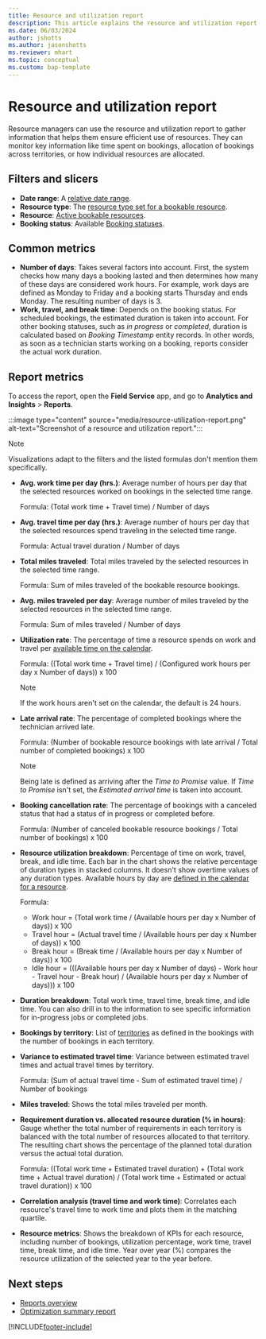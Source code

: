 ```yaml
---
title: Resource and utilization report
description: This article explains the resource and utilization report in Field Service and the charts and visual used in that report.
ms.date: 06/03/2024
author: jshotts
ms.author: jasonshotts
ms.reviewer: mhart
ms.topic: conceptual
ms.custom: bap-template
---
```


# Resource and utilization report

Resource managers can use the resource and utilization report to gather information that helps them ensure efficient use of resources. They can monitor key information like time spent on bookings, allocation of bookings across territories, or how individual resources are allocated.

## Filters and slicers

- **Date range**: A [relative date range](/power-bi/visuals/desktop-slicer-filter-date-range).
- **Resource type**: The [resource type set for a bookable resource](set-up-bookable-resources.md).
- **Resource**: [Active bookable resources](set-up-bookable-resources.md).
- **Booking status**: Available [Booking statuses](set-up-booking-statuses.md).

## Common metrics

- **Number of days**: Takes several factors into account. First, the system checks how many days a booking lasted and then determines how many of these days are considered work hours. For example, work days are defined as Monday to Friday and a booking starts Thursday and ends Monday. The resulting number of days is 3.
- **Work, travel, and break time**: Depends on the booking status. For scheduled bookings, the estimated duration is taken into account. For other booking statuses, such as *in progress* or *completed*, duration is calculated based on *Booking Timestamp* entity records. In other words, as soon as a technician starts working on a booking, reports consider the actual work duration.

## Report metrics

To access the report, open the **Field Service** app, and go to **Analytics and Insights** > **Reports**.

:::image type="content" source="media/resource-utilization-report.png" alt-text="Screenshot of a resource and utilization report.":::

> [!NOTE]
> Visualizations adapt to the filters and the listed formulas don't mention them specifically.

- **Avg. work time per day (hrs.)**: Average number of hours per day that the selected resources worked on bookings in the selected time range.

  Formula: (Total work time + Travel time) / Number of days

- **Avg. travel time per day (hrs.)**: Average number of hours per day that the selected resources spend traveling in the selected time range.

  Formula: Actual travel duration / Number of days

- **Total miles traveled**: Total miles traveled by the selected resources in the selected time range.

  Formula: Sum of miles traveled of the bookable resource bookings.

- **Avg. miles traveled per day**: Average number of miles traveled by the selected resources in the selected time range.

  Formula: Sum of miles traveled / Number of days

- **Utilization rate**: The percentage of time a resource spends on work and travel per [available time on the calendar](calendar-resource.md).

  Formula: ((Total work time + Travel time) / (Configured work hours per day x Number of days)) x 100

  > [!NOTE]
  > If the work hours aren't set on the calendar, the default is 24 hours.

- **Late arrival rate**: The percentage of completed bookings where the technician arrived late.

  Formula: (Number of bookable resource bookings with late arrival / Total number of completed bookings) x 100

  > [!NOTE]
  > Being late is defined as arriving after the *Time to Promise* value. If *Time to Promise* isn't set, the *Estimated arrival time* is taken into account.

- **Booking cancellation rate**: The percentage of bookings with a canceled status that had a status of in progress or completed before.

  Formula: (Number of canceled bookable resource bookings / Total number of bookings) x 100

- **Resource utilization breakdown**: Percentage of time on work, travel, break, and idle time. Each bar in the chart shows the relative percentage of duration types in stacked columns. It doesn't show overtime values of any duration types. Available hours by day are [defined in the calendar for a resource](calendar-resource.md).

  Formula:

  - Work hour = (Total work time / (Available hours per day x Number of days)) x 100
  - Travel hour = (Actual travel time / (Available hours per day x Number of days)) x 100
  - Break hour = (Break time / (Available hours per day x Number of days)) x 100
  - Idle hour = (((Available hours per day x Number of days) - Work hour - Travel hour - Break hour) / (Available hours per day x Number of days))) x 100

- **Duration breakdown**: Total work time, travel time, break time, and idle time. You can also drill in to the information to see specific information for in-progress jobs or completed jobs.

- **Bookings by territory**: List of [territories](set-up-territories.md) as defined in the bookings with the number of bookings in each territory.

- **Variance to estimated travel time**: Variance between estimated travel times and actual travel times by territory.

  Formula: (Sum of actual travel time - Sum of estimated travel time) / Number of bookings

- **Miles traveled**: Shows the total miles traveled per month.

- **Requirement duration vs. allocated resource duration (% in hours)**: Gauge whether the total number of requirements in each territory is balanced with the total number of resources allocated to that territory. The resulting chart shows the percentage of the planned total duration versus the actual total duration.

  Formula: ((Total work time + Estimated travel duration) + (Total work time + Actual travel duration) / (Total work time + Estimated or actual travel duration)) x 100

- **Correlation analysis (travel time and work time)**: Correlates each resource's travel time to work time and plots them in the matching quartile.

- **Resource metrics**: Shows the breakdown of KPIs for each resource, including number of bookings, utilization percentage, work time, travel time, break time, and idle time. Year over year (%) compares the resource utilization of the selected year to the year before.

## Next steps

- [Reports overview](reports.md)
- [Optimization summary report](rso-optimization-summary-report.md)

[!INCLUDE[footer-include](../includes/footer-banner.md)]
